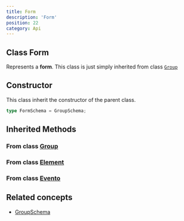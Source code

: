 ```yaml
---
title: Form
description: 'Form'
position: 22
category: Api
---
```


## Class Form
<tree :items="[
  { text: 'Evento', url: '/api/evento' },
  { text: 'Objeto', url: '/api/objeto' },
  { text: 'Element', url: '/api/element' },
  { text: 'Group', url: '/api/group' },
  { text: 'Form' }
]"></tree>

Represents a **form**. This class is just simply inherited from class [`Group`](/api/group)

## Constructor
This class inherit the constructor of the parent class.

```typescript
type FormSchema = GroupSchema;
```

## Inherited Methods
### From class [Group](/api/group)
<InheritedMethods name="group"></InheritedMethods>

### From class [Element](/api/element)
<InheritedMethods name="element"></InheritedMethods>

### From class [Evento](/api/evento)
<InheritedMethods name="evento"></InheritedMethods>

## Related concepts
- [GroupSchema](/api/group#constructor)
